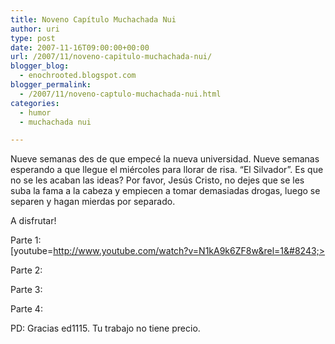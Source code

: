 ```yaml
---
title: Noveno Capítulo Muchachada Nui
author: uri
type: post
date: 2007-11-16T09:00:00+00:00
url: /2007/11/noveno-capitulo-muchachada-nui/
blogger_blog:
  - enochrooted.blogspot.com
blogger_permalink:
  - /2007/11/noveno-captulo-muchachada-nui.html
categories:
  - humor
  - muchachada nui

---
```

Nueve semanas des de que empecé la nueva universidad. Nueve semanas esperando a que llegue el miércoles para llorar de risa. &#8220;El Silvador&#8221;. Es que no se les acaban las ideas? Por favor, Jesús Cristo, no dejes que se les suba la fama a la cabeza y empiecen a tomar demasiadas drogas, luego se separen y hagan mierdas por separado.

A disfrutar!

Parte 1:  
[youtube=http://www.youtube.com/watch?v=N1kA9k6ZF8w&rel=1&#8243;>

Parte 2:

Parte 3:

Parte 4:

PD: Gracias ed1115. Tu trabajo no tiene precio.